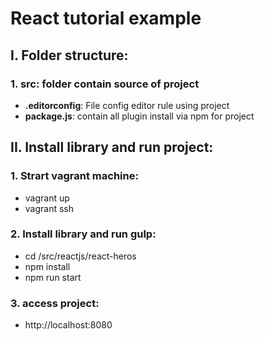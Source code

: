 # React tutorial example

## I. Folder structure:

### 1. **src**: folder contain source of project

- **.editorconfig**: File config editor rule using project
- **package.js**: contain all plugin install via npm for project

## II. Install library and run project:

### 1. Strart vagrant machine:

- vagrant up
- vagrant ssh

### 2. Install library and run gulp:

- cd /src/reactjs/react-heros
- npm install
- npm run start

### 3. access project:
- http://localhost:8080
